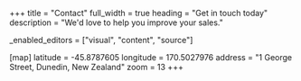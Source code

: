 +++
title = "Contact"
full_width = true
heading = "Get in touch today"
description = "We'd love to help you improve your sales."

_enabled_editors = ["visual", "content", "source"]

[map]
  latitude = -45.8787605
  longitude = 170.5027976
  address = "1 George Street, Dunedin, New Zealand"
  zoom = 13
+++
